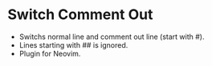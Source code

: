 # Switch Comment Out
- Switchs normal line and comment out line (start with #).
- Lines starting with ## is ignored.
- Plugin for Neovim.

